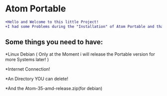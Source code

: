 # Atom Portable

```diff
+Hello and Welcome to this little Project!
+I had some Problems during the "Installation" of Atom Portable and thats why i am showing you how to do this!
```
## Some things you need to have:

*Linux Debian ( Only at the Moment i will release the Portable version for more Systems later! )

*Internet Connection!

*An Directory YOU can delete!

*And the Atom-35-amd-release.zip(for debian)
